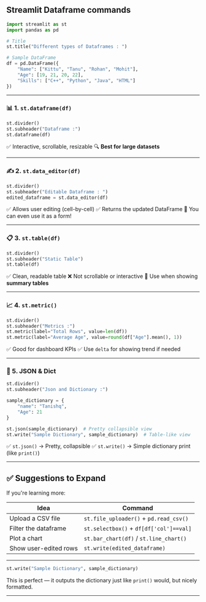 **Streamlit Dataframe commands** 
---

```python
import streamlit as st
import pandas as pd

# Title
st.title("Different types of Dataframes : ")

# Sample DataFrame
df = pd.DataFrame({
    "Name": ["Kittu", "Tanu", "Rohan", "Mohit"],
    "Age": [19, 21, 20, 22],
    "Skills": ["C++", "Python", "Java", "HTML"]
})
```

---

### 📊 1. `st.dataframe(df)`

```python
st.divider()
st.subheader("Dataframe :")
st.dataframe(df)
```

✅ Interactive, scrollable, resizable
🔍 **Best for large datasets**

---

### ✍️ 2. `st.data_editor(df)`

```python
st.divider()
st.subheader("Editable Dataframe : ")
edited_dataframe = st.data_editor(df)
```

✅ Allows user editing (cell-by-cell)
✅ Returns the updated DataFrame
🧠 You can even use it as a form!

---

### 📋 3. `st.table(df)`

```python
st.divider()
st.subheader("Static Table")
st.table(df)
```

✅ Clean, readable table
❌ Not scrollable or interactive
🧩 Use when showing **summary tables**

---

### 📈 4. `st.metric()`

```python
st.divider()
st.subheader("Metrics :")
st.metric(label="Total Rows", value=len(df))
st.metric(label="Average Age", value=round(df["Age"].mean(), 1))
```

✅ Good for dashboard KPIs
✅ Use `delta` for showing trend if needed

---

### 🔄 5. JSON & Dict

```python
st.divider()
st.subheader("Json and Dictionary :")

sample_dictionary = {
    "name": "Tanishq",
    "Age": 21
}

st.json(sample_dictionary)  # Pretty collapsible view
st.write("Sample Dictionary", sample_dictionary)  # Table-like view
```

✅ `st.json()` → Pretty, collapsible
✅ `st.write()` → Simple dictionary print (like `print()`)

---

## ✅ Suggestions to Expand

If you're learning more:

| Idea                  | Command                                 |
| --------------------- | --------------------------------------- |
| Upload a CSV file     | `st.file_uploader()` + `pd.read_csv()`  |
| Filter the dataframe  | `st.selectbox()` + `df[df['col']==val]` |
| Plot a chart          | `st.bar_chart(df)` / `st.line_chart()`  |
| Show user-edited rows | `st.write(edited_dataframe)`            |

---

```python
st.write("Sample Dictionary", sample_dictionary)
```

This is perfect — it outputs the dictionary just like `print()` would, but nicely formatted.

---
